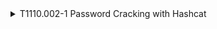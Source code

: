 <details>
<summary>T1110.002-1 Password Cracking with Hashcat
</summary>
<pre>$ NA </pre>
</details>

